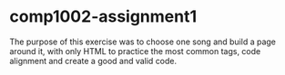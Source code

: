 # comp1002-assignment1
The purpose of this exercise was to choose one song and build a page around it, with only HTML to practice the most common tags, code alignment and create a good and valid code.

